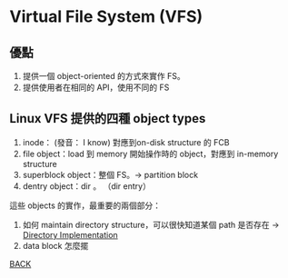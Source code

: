 # Virtual File System (VFS)

## 優點

1. 提供一個 object-oriented 的方式來實作 FS。
2. 提供使用者在相同的 API，使用不同的 FS

## Linux VFS 提供的四種 object types

1. inode： (發音： I know) 對應到on-disk structure 的 FCB
2. file object：load 到 memory 開始操作時的 object，對應到 in-memory structure
3. superblock object：整個 FS。→ partition block
4. dentry object：dir 。 （dir entry）

這些 objects 的實作，最重要的兩個部分：

1. 如何 maintain directory structure，可以很快知道某個 path 是否存在 → [Directory Implementation](Directory%20Implementation%20be31ef9828234c4ba99df85c47c24af2.md) 
2. data block 怎麼擺

[BACK](https://www.notion.so/File-System-Implementation-9e72b1690202453d85690c8408adb422)